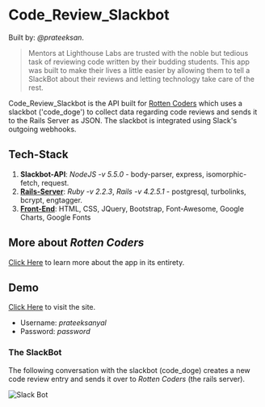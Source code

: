 # Code_Review_Slackbot

Built by: _@prateeksan_.

> Mentors at Lighthouse Labs are trusted with the noble but tedious task of reviewing code written by their budding students. This app was built to make their lives a little easier by allowing them to tell a SlackBot about their reviews and letting technology take care of the rest.

Code_Review_Slackbot is the API built for [Rotten Coders](http://prateeksanyal.com/rotten-coders/) which uses a slackbot ('code_doge') to collect data regarding code reviews and sends it to the Rails Server as JSON. The slackbot is integrated using Slack's outgoing webhooks.

## Tech-Stack

1. __Slackbot-API__: _NodeJS -v 5.5.0_ - body-parser, express, isomorphic-fetch, request.
2. [__Rails-Server__](https://github.com/nilooravaei/slackers): _Ruby -v 2.2.3_, _Rails -v 4.2.5.1_ - postgresql, turbolinks, bcrypt, engtagger.
2. [__Front-End__](https://github.com/nilooravaei/slackers): HTML, CSS, JQuery, Bootstrap, Font-Awesome, Google Charts, Google Fonts

## More about _Rotten Coders_
[Click Here](http://prateeksanyal.com/rotten-coders/) to learn more about the app in its entirety. 

## Demo

[Click Here](http://rottencode.herokuapp.com/)  to visit the site.

+ Username: _prateeksanyal_
+ Password: _password_

### The SlackBot

The following conversation with the slackbot (code_doge) creates a new code review entry and sends it over to _Rotten Coders_ (the rails server).

![Slack Bot](https://s3.amazonaws.com/freshpulse/rotten_code_images/1_slackbot.png)
